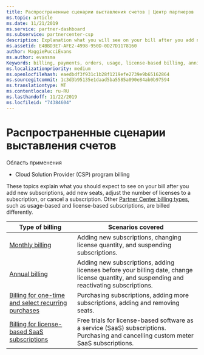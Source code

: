 ```yaml
---
title: Распространенные сценарии выставления счетов | Центр партнеров
ms.topic: article
ms.date: 11/21/2019
ms.service: partner-dashboard
ms.subservice: partnercenter-csp
description: Explanation what you will see on your bill after you add new subscriptions, adjust the number of licenses in a subscription, or cancel a subscription. На подписках на основе использования и на подписках на основе лицензии это отразится по-разному.
ms.assetid: E4BBD3E7-AFE2-4998-950D-0D27D1178160
author: MaggiePucciEvans
ms.author: evansma
Keywords: billing, payments, orders, usage, license-based billing, anniversary date, term, cancellation, renewal, price formula,reconciliation file, recon file
ms.localizationpriority: medium
ms.openlocfilehash: eaedbdf3f931c1b28f1219efe2739e9b65162864
ms.sourcegitcommit: 1c3d3b95135e1daad5ba5585a090e84ab0b97594
ms.translationtype: MT
ms.contentlocale: ru-RU
ms.lasthandoff: 11/22/2019
ms.locfileid: "74384604"
---
```

# <a name="common-billing-scenarios"></a>Распространенные сценарии выставления счетов

Область применения

- Cloud Solution Provider (CSP) program billing

These topics explain what you should expect to see on your bill after you add new subscriptions, add new seats, adjust the number of licenses to a subscription, or cancel a subscription. Other [Partner Center billing types](billing-different-types.md), such as usage-based and license-based subscriptions, are billed differently.

| Type of billing | Scenarios covered |
| --------------- | ----------------- |
| [Monthly billing](common-billing-scenarios-monthly.md) | Adding new subscriptions, changing license quantity, and suspending subscriptions. |
| [Annual billing](common-billing-scenarios-annual.md) | Adding new subscriptions, adding licenses before your billing date, change license quantity, and suspending and reactivating subscriptions. |
| [Billing for one-time and select recurring purchases](common-billing-scenarios-onetime-recurring.md) | Purchasing subscriptions, adding more subscriptions, adding and removing seats. |
| [Billing for license-based SaaS subscriptions](common-billing-scenarios-saas.md) | Free trials for license-based software as a service (SaaS) subscriptions. Purchasing and cancelling custom meter SaaS subscriptions. |
